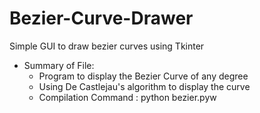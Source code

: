 # Bezier-Curve-Drawer
Simple GUI to draw bezier curves using Tkinter

* Summary of File: 
    *   Program to display the Bezier Curve of any degree
    *   Using De Castlejau's algorithm to display the curve
    * Compilation Command : python bezier.pyw
